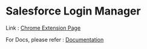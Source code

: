 # Salesforce Login Manager
Link : [Chrome Extension Page](https://chromewebstore.google.com/detail/salesforce-login-manager/beemdmmeeddbifmjlaiboldgnffddibd)

For Docs, please refer : [Documentation](https://rohitasare7.github.io/Chrome-Ext-Salesforce-Login-Manager/)

